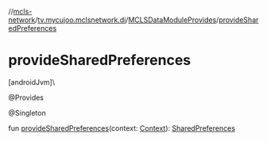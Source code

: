 //[mcls-network](../../../index.md)/[tv.mycujoo.mclsnetwork.di](../index.md)/[MCLSDataModuleProvides](index.md)/[provideSharedPreferences](provide-shared-preferences.md)

# provideSharedPreferences

[androidJvm]\

@Provides

@Singleton

fun [provideSharedPreferences](provide-shared-preferences.md)(context: [Context](https://developer.android.com/reference/kotlin/android/content/Context.html)): [SharedPreferences](https://developer.android.com/reference/kotlin/android/content/SharedPreferences.html)
